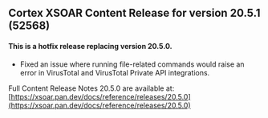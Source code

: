 ## Cortex XSOAR Content Release for version 20.5.1 (52568)
#### This is a hotfix release replacing version 20.5.0.
* Fixed an issue where running file-related commands would raise an error in VirusTotal and VirusTotal Private API integrations.

Full Content Release Notes 20.5.0 are available at: [https://xsoar.pan.dev/docs/reference/releases/20.5.0](https://xsoar.pan.dev/docs/reference/releases/20.5.0)